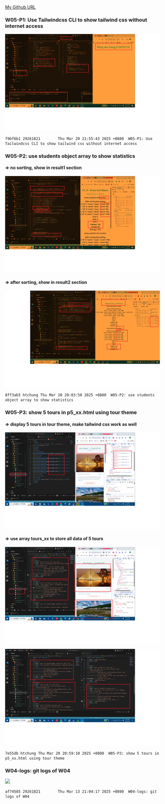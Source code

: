[My Github URL](https://github.com/29261821/1132-1N-demo-10)

### W05-P1: Use Tailwindcss CLI to show tailwind css without internet access

![](w05-p1.png)

```
f9bf6b1 29261821        Thu Mar 20 21:55:43 2025 +0800  W05-P1: Use Tailwindcss CLI to show tailwind css without internet access
```

### W05-P2: use students object array to show statistics

#### => no sorting, show in result1 section

![](w05-p2-1.png)

#### => after sorting, show in result2 section

![](w05-p2-2.png)

```
8ff3ab5 htchung Thu Mar 20 20:03:50 2025 +0800  W05-P2: use students object array to show statistics
```

### W05-P3: show 5 tours in p5_xx.html using tour theme

#### => display 5 tours in tour theme, make tailwind css work as well

![](w05-p3-1.png)

#### => use array tours_xx to store all data of 5 tours

![](w05-p3-2.png)

![](w05-p3-3.png)

```
7e55db htchung Thu Mar 20 20:59:10 2025 +0800  W05-P3: show 5 tours in p5_xx.html using tour theme
```

### W04-logs: git logs of W04

![](w04-logs.png)

```
af74585 29261821        Thu Mar 13 21:04:17 2025 +0800  W04-logs: git logs of W04
```
